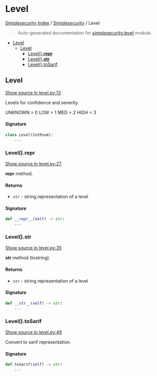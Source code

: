 # Level

[Simplesecurity Index](../README.md#simplesecurity-index) /
[Simplesecurity](./index.md#simplesecurity) /
Level

> Auto-generated documentation for [simplesecurity.level](../../../simplesecurity/level.py) module.

- [Level](#level)
  - [Level](#level-1)
    - [Level().__repr__](#level()__repr__)
    - [Level().__str__](#level()__str__)
    - [Level().toSarif](#level()tosarif)

## Level

[Show source in level.py:13](../../../simplesecurity/level.py#L13)

Levels for confidence and severity.

UNKNOWN = 0
LOW = 1
MED = 2
HIGH = 3

#### Signature

```python
class Level(IntEnum):
    ...
```

### Level().__repr__

[Show source in level.py:27](../../../simplesecurity/level.py#L27)

__repr__ method.

#### Returns

- `str` - string representation of a level

#### Signature

```python
def __repr__(self) -> str:
    ...
```

### Level().__str__

[Show source in level.py:35](../../../simplesecurity/level.py#L35)

__str__ method (tostring).

#### Returns

- `str` - string representation of a level

#### Signature

```python
def __str__(self) -> str:
    ...
```

### Level().toSarif

[Show source in level.py:49](../../../simplesecurity/level.py#L49)

Convert to sarif representation.

#### Signature

```python
def toSarif(self) -> str:
    ...
```


